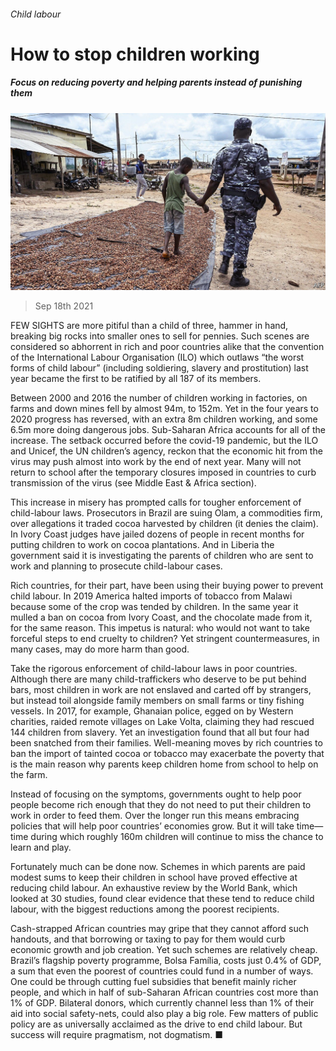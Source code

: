 ###### Child labour

# How to stop children working 

##### Focus on reducing poverty and helping parents instead of punishing them 

![image](images/20210918_ldp503.jpg) 

> Sep 18th 2021 

FEW SIGHTS are more pitiful than a child of three, hammer in hand, breaking big rocks into smaller ones to sell for pennies. Such scenes are considered so abhorrent in rich and poor countries alike that the convention of the International Labour Organisation (ILO) which outlaws “the worst forms of child labour” (including soldiering, slavery and prostitution) last year became the first to be ratified by all 187 of its members.

Between 2000 and 2016 the number of children working in factories, on farms and down mines fell by almost 94m, to 152m. Yet in the four years to 2020 progress has reversed, with an extra 8m children working, and some 6.5m more doing dangerous jobs. Sub-Saharan Africa accounts for all of the increase. The setback occurred before the covid-19 pandemic, but the ILO and Unicef, the UN children’s agency, reckon that the economic hit from the virus may push almost  into work by the end of next year. Many will not return to school after the temporary closures imposed in countries to curb transmission of the virus (see Middle East &amp; Africa section).


This increase in misery has prompted calls for tougher enforcement of child-labour laws. Prosecutors in Brazil are suing Olam, a commodities firm, over allegations it traded cocoa harvested by children (it denies the claim). In Ivory Coast judges have jailed dozens of people in recent months for putting children to work on cocoa plantations. And in Liberia the government said it is investigating the parents of children who are sent to work and planning to prosecute child-labour cases.

Rich countries, for their part, have been using their buying power to prevent child labour. In 2019 America halted imports of tobacco from Malawi because some of the crop was tended by children. In the same year it mulled a ban on cocoa from Ivory Coast, and the chocolate made from it, for the same reason. This impetus is natural: who would not want to take forceful steps to end cruelty to children? Yet stringent countermeasures, in many cases, may do more harm than good.

Take the rigorous enforcement of child-labour laws in poor countries. Although there are many child-traffickers who deserve to be put behind bars, most children in work are not enslaved and carted off by strangers, but instead toil alongside family members on small farms or tiny fishing vessels. In 2017, for example, Ghanaian police, egged on by Western charities, raided remote villages on Lake Volta, claiming they had rescued 144 children from slavery. Yet an investigation found that all but four had been snatched from their families. Well-meaning moves by rich countries to ban the import of tainted cocoa or tobacco may exacerbate the poverty that is the main reason why parents keep children home from school to help on the farm.

Instead of focusing on the symptoms, governments ought to help poor people become rich enough that they do not need to put their children to work in order to feed them. Over the longer run this means embracing policies that will help poor countries’ economies grow. But it will take time—time during which roughly 160m children will continue to miss the chance to learn and play.

Fortunately much can be done now. Schemes in which parents are paid modest sums to keep their children in school have proved effective at reducing child labour. An exhaustive review by the World Bank, which looked at 30 studies, found clear evidence that these tend to reduce child labour, with the biggest reductions among the poorest recipients.

Cash-strapped African countries may gripe that they cannot afford such handouts, and that borrowing or taxing to pay for them would curb economic growth and job creation. Yet such schemes are relatively cheap. Brazil’s flagship poverty programme, Bolsa Família, costs just 0.4% of GDP, a sum that even the poorest of countries could fund in a number of ways. One could be through cutting fuel subsidies that benefit mainly richer people, and which in half of sub-Saharan African countries cost more than 1% of GDP. Bilateral donors, which currently channel less than 1% of their aid into social safety-nets, could also play a big role. Few matters of public policy are as universally acclaimed as the drive to end child labour. But success will require pragmatism, not dogmatism. ■

